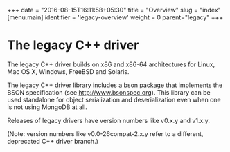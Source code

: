 +++
date = "2016-08-15T16:11:58+05:30"
title = "Overview"
slug = "index"
[menu.main]
  identifier = 'legacy-overview'
  weight = 0
  parent="legacy"
+++

# The legacy C++ driver

The legacy C++ driver builds on x86 and x86-64 architectures for Linux, Mac
OS X, Windows, FreeBSD and Solaris.

The legacy C++ driver library includes a bson package that
implements the BSON specification (see http://www.bsonspec.org). This
library can be used standalone for object serialization and deserialization
even when one is not using MongoDB at all.

Releases of legacy drivers have version numbers like v0.x.y and v1.x.y.

(Note: version numbers like v0.0-26compat-2.x.y refer to a different,
deprecated C++ driver branch.)
